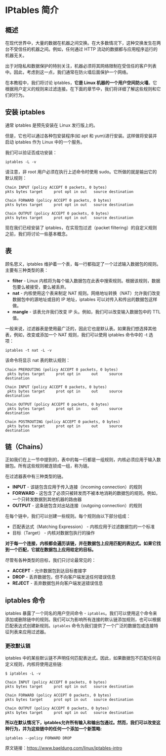 # IPtables 简介

## 概述

在现代世界中，大量的数据在机器之间交换。在大多数情况下，这种交换发生在两台不受信任的机器之间。例如，任何通过 HTTP 流动的数据都与应用程序运行的机器无关。

出于对隐私和数据保护的特别关注，机器必须将其网络限制在受信任的客户列表中。因此，考虑到这一点，我们通常在防火墙后面保护一个网络。

在本教程中，我们将讨论 iptables，**它是 Linux 机器的一个用户空间防火墙**。它根据用户定义的规则来过滤连接。在下面的章节中，我们将详细了解这些规则和它们的行为。

## 安装 iptables

通常 iptables 是预先安装在 Linux 发行版上的。

但是，它也可以通过各种包安装程序(如 apt 和 yum)进行安装。这样做将安装并启动 iptables 作为 Linux 中的一个服务。

我们可以验证否成功安装：

```
iptables -L -v
```

请注意，非 root 用户必须在执行上述命令时使用 sudo。它所做的就是输出它的默认规则：

```
Chain INPUT (policy ACCEPT 0 packets, 0 bytes)
pkts bytes target     prot opt in out   source destination

Chain FORWARD (policy ACCEPT 0 packets, 0 bytes)
pkts bytes target     prot opt in out   source destination

Chain OUTPUT (policy ACCEPT 0 packets, 0 bytes)
pkts bytes target     prot opt in out   source destination
```

现在我们已经安装了 iptables，在实现包过滤（packet filtering）的自定义规则之前，我们将讨论一些基本概念。

## 表

顾名思义，iptables 维护着一个表，每一行都指定了一个过滤输入数据包的规则。主要有三种类型的表：

- **filter** - Linux 内核将为每个输入数据包在此表中搜索规则。根据该规则，数据包要么被接受，要么被丢弃。
- **nat** - 内核使用这个表来制定 NAT 规则。网络地址转换（NAT）允许我们改变数据包中的源地址或目的 IP 地址，iptables 可以对传入和传出的数据包这样做。
- **mangle** - 该表允许我们改变 IP 头。例如，我们可以改变输入数据包中的 TTL 值。

一般来说，过滤器表是使用最广泛的，因此它也是默认表。如果我们想选择其他表，例如，改变或添加一个 NAT 规则，我们可以使用 iptables 命令中的 -t 选项：

```
iptables -t nat -L -v
```

该命令将显示 nat 表的默认规则：

```
Chain PREROUTING (policy ACCEPT 0 packets, 0 bytes)
 pkts bytes target     prot opt in     out     source               destination

Chain INPUT (policy ACCEPT 0 packets, 0 bytes)
 pkts bytes target     prot opt in     out     source               destination

Chain OUTPUT (policy ACCEPT 0 packets, 0 bytes)
 pkts bytes target     prot opt in     out     source               destination

Chain POSTROUTING (policy ACCEPT 0 packets, 0 bytes)
 pkts bytes target     prot opt in     out     source               destination
```

## 链（Chains）

正如我们在上一节中提到的，表中的每一行都是一组规则，内核必须应用于输入数据包。所有这些规则被连锁成一组，称为链。

在过滤器表中有三种类型的链。

- **INPUT** - 该链包含应用于传入连接（incoming connection）的规则
- **FORWARD** - 这包含了必须只被转发而不被本地消耗的数据包的规则。例如，一个只转发数据到其他机器的路由器
- **OUTPUT** - 这条链包含对出站连接（outgoing connection）的规则

在每个链中，我们可以创建一些规则。每个规则由以下部分组成：

- 匹配表达式（Matching Expression） - 内核应用于过滤数据包的一个标准
- 目标（Target） - 内核对数据包执行的操作

**对于每一个连接，内核都会遍历该链，并在数据包上应用匹配的表达式。如果它找到一个匹配，它就在数据包上应用给定的目标。**

尽管有各种类型的目标，我们只讨论最常见的：

- **ACCEPT** - 允许数据包到达目标套接字
- **DROP** - 丢弃数据包，但不向客户端发送任何错误信息
- **REJECT** - 丢弃数据包并向客户端发送错误信息

## iptables 命令

iptables 暴露了一个同名的用户空间命令 - `iptables`。我们可以使用这个命令来添加或删除链中的规则。我们可以为影响所有连接的默认链添加规则，也可以根据匹配表达式创建新规则。`iptables` 命令为我们提供了一个广泛的数据包或连接特征列表来应用过滤器。

### 更改默认链

iptables 中的某些默认链不声明任何匹配表达式。因此，如果数据包不匹配任何自定义规则，内核将使用这些链:

```
$ iptables -L -v
 
Chain INPUT (policy ACCEPT 0 packets, 0 bytes)
pkts bytes target     prot opt in out   source destination
 
Chain FORWARD (policy ACCEPT 0 packets, 0 bytes)
pkts bytes target     prot opt in out   source destination
 
Chain OUTPUT (policy ACCEPT 0 packets, 0 bytes)
pkts bytes target     prot opt in out   source destination
```

**所以在默认情况下，iptables允许所有输入和输出包通过。然而，我们可以改变这种行为，并为这些链中的任何一个添加一个新策略:**

```
iptables --policy FORWARD DROP
```





原文链接：https://www.baeldung.com/linux/iptables-intro